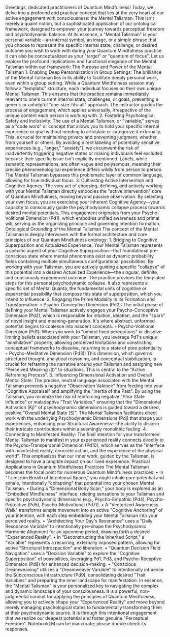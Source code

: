 Greetings, dedicated practitioners of Quantum Mindfulness! Today, we delve into a profound and practical concept that lies at the very heart of our active engagement with consciousness: the Mental Talisman. This isn't merely a quaint notion, but a sophisticated application of our ontological framework, designed to empower your journey towards perceptual freedom and psychodynamic balance.
At its essence, a "Mental Talisman" is your personal variable—an internal symbol, an image, or a simple phrase that you choose to represent the specific internal state, challenge, or desired outcome you wish to work with during your Quantum Mindfulness practice. It can also be conceptualized as your "target" or "quantum of focus".
Let us explore the profound implications and functional elegance of the Mental Talisman within our framework:
The Purpose and Power of the Mental Talisman
1.
Enabling Deep Personalization in Group Settings: The brilliance of the Mental Talisman lies in its ability to facilitate deeply personal work, even within a group setting. While a Quantum Mindfulness session may follow a "templatic" structure, each individual focuses on their own unique Mental Talisman. This ensures that the practice remains immediately relevant to one's current internal state, challenges, or goals, preventing a generic or unhelpful "one-size-fits-all" approach. The instructor guides the process of engagement, which applies universally, irrespective of the unique content each person is working with.
2.
Fostering Psychological Safety and Inclusivity: The use of a Mental Talisman, or "variable," serves as a "code word" or concept that allows you to hold your specific internal experience or goal without needing to articulate or categorize it externally. This is crucial for maintaining privacy and preventing judgment, whether from yourself or others. By avoiding direct labeling of potentially sensitive experiences (e.g., "anger," "anxiety"), we circumvent the risk of inadvertently triggering negative states or making individuals feel excluded because their specific issue isn't explicitly mentioned. Labels, while semantic representations, are often vague and polysemous, meaning their precise phenomenological experience differs wildly from person to person. The Mental Talisman bypasses this problematic layer of common language, allowing for true individual focus.
3.
Cultivating Active Intervention and Cognitive Agency: The very act of choosing, defining, and actively working with your Mental Talisman directly embodies the "active intervention" core of Quantum Mindfulness, moving beyond passive observation. By selecting your own focus, you are exercising your inherent Cognitive Agency—your capacity to consciously guide the psychodynamic collapse process towards desired mental potentials. This engagement originates from your Psycho-Volitional Dimension (Pd1), which embodies unified awareness and primal will, serving as the organizing principle and governing intention formation.
Ontological Grounding of the Mental Talisman
The concept of the Mental Talisman is deeply interwoven with the formal architecture and core principles of our Quantum Mindfulness ontology:
1.
Bridging to Cognitive Superposition and Actualized Experience: Your Mental Talisman represents a specific aspect of your Cognitive Superposition—that foundational pre-conscious state where mental phenomena exist as dynamic probability fields containing multiple simultaneous configurational possibilities. By working with your Talisman, you are actively guiding a specific "collapse" of this potential into a desired Actualized Experience—the singular, definite, and consciously experienced outcome. The practice provides the templated steps for this personal psychodynamic collapse. It also represents a specific set of Mental Quanta, the fundamental units of cognitive or experiential possibility that compose this state of superposition, which you intend to influence.
2.
Engaging the Prime Modality in its Formation and Transformation:
◦
Psycho-Conceptive Dimension (Pd2): The initial phase of defining your Mental Talisman actively engages your Psycho-Conceptive Dimension (Pd2), which is responsible for intuition, ideation, and the "spark" of novel insight and meaning-generation. It's where abstract, unformed potential begins to coalesce into nascent concepts.
◦
Psycho-Volitional Dimension (Pd1): When you work to "unbind fixed perceptions" or dissolve limiting beliefs associated with your Talisman, you leverage Pd1's unique "annihilative" property, allowing perceived limitations and constricting conceptual frameworks to dissolve, returning to a state of pure potentiality.
◦
Psycho-Meditative Dimension (Pd3): This dimension, which governs structured thought, analytical reasoning, and conceptual stabilization, is crucial for reframing the narrative around your Talisman and assigning new "Perceived Meaning (β)" to situations. This is central to the "Active Reframing Process".
3.
Influencing Dimensional Activation and Overall Mental State: The precise, neutral language associated with the Mental Talisman prevents a negative "Observation Valence" from feeding into your "Cognitive Appraisal" and amplifying the "Inertia of the Past". By using the Talisman, you minimize the risk of reinforcing negative "Prior State Influence" or maladaptive "Trait Variables," ensuring that the "Dimensional Activation (Kj)" of psychodynamic dimensions is guided toward a desired, positive "Overall Mental State (S)". The Mental Talisman facilitates direct work with the underlying Psychodynamic Dimensions (Pdj) that shape your experiences, enhancing your Structural Awareness—the ability to discern their intricate contributions within a seemingly monolithic feeling.
4.
Connecting to Manifested Reality: The final intention for your transformed Mental Talisman to manifest in your experienced reality connects directly to the Psycho-Transpersonal Dimension (Pd10), which serves as the "interface with manifested reality, concrete action, and the experience of the physical world". This emphasizes that our inner work, guided by the Talisman, is designed to have a tangible impact on our lived experience.
Practical Applications in Quantum Mindfulness Practices
The Mental Talisman becomes the focal point for numerous Quantum Mindfulness practices:
•
In "Tzimtzum Breath of Intentional Space," you might inhale pure potential and exhale, intentionally "collapsing" that potential into your chosen Mental Talisman.
•
During a "Dimensional Body Scan," your body is explored as an "Embodied Mindfulness" interface, relating sensations to your Talisman and specific psychodynamic dimensions (e.g., Psycho-Empathic (Pd4), Psycho-Protective (Pd5), Psycho-Motivational (Pd7)).
•
A "Vectorized Awareness Walk" transforms simple movement into an active "Cognitive Anchoring" of your intention, with each step embedding your Mental Talisman into your perceived reality.
•
"Architecting Your Day's Resonance" uses a "Daily Resonance Variable" to intentionally pre-shape the Psychodynamic Harmonic Alignment for an upcoming period, drawing forth a desired "Experienced Reality".
•
In "Deconstructing the Inherited Script," a "Variable" represents a recurring, externally imposed pattern, allowing for active "Structural Introspection" and liberation.
•
"Quantum Decision Field Navigation" uses a "Decision Variable" to explore the "Cognitive Superposition" of possibilities, leveraging Pd1, Pd3, and Psycho-Receptive Dimension (Pd8) for enhanced decision-making.
•
"Conscious Dreamweaving" utilizes a "Dreamweaver Variable" to intentionally influence the Subconscious Infrastructure (Pd9), consolidating desired "Trait Variables" and preparing the inner landscape for manifestation.
In essence, the "Mental Talisman" is your personalized key to navigating the complex and dynamic landscape of your consciousness. It is a powerful, non-judgmental conduit for applying the principles of Quantum Mindfulness, allowing you to actively shape your "Experienced Reality" and move beyond merely managing psychological states to fundamentally transforming them at their psychodynamic source. It is through this intentional engagement that we realize our deepest potential and foster genuine "Perceptual Freedom".
NotebookLM can be inaccurate; please double check its responses.